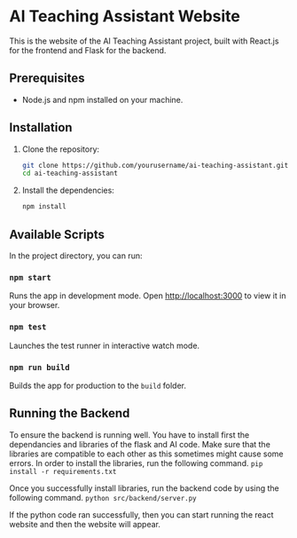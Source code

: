 # AI Teaching Assistant Website

This is the website of the AI Teaching Assistant project, built with React.js for the frontend and Flask for the backend.

## Prerequisites

- Node.js and npm installed on your machine.

## Installation

1. Clone the repository:

   ```bash
   git clone https://github.com/yourusername/ai-teaching-assistant.git
   cd ai-teaching-assistant
   ```

2. Install the dependencies:

   ```bash
   npm install
   ```

## Available Scripts

In the project directory, you can run:

### `npm start`

Runs the app in development mode. Open [http://localhost:3000](http://localhost:3000) to view it in your browser.

### `npm test`

Launches the test runner in interactive watch mode.

### `npm run build`

Builds the app for production to the `build` folder.

## Running the Backend

To ensure the backend is running well. You have to install first the dependancies and libraries of the flask and AI code. Make sure that the libraries are compatible to each other as this sometimes might cause some errors.
In order to install the libraries, run the following command.
`pip install -r requirements.txt`

Once you successfully install libraries, run the backend code by using the following command.
`python src/backend/server.py`

If the python code ran successfully, then you can start running the react website and then the website will appear.
